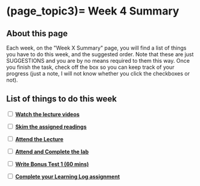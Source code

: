 (page_topic3)=
Week 4 Summary
=======================

## About this page

Each week, on the "Week X Summary" page, you will find a list of things you have to do this week, and the suggested order. 
Note that these are just SUGGESTIONS and you are by no means required to them this way. 
Once you finish the task, check off the box so you can keep track of your progress (just a note, I will not know whether you click the checkboxes or not).

## List of things to do this week

<label><input type="checkbox" id="week04_task1" class="box"> [**Watch the lecture videos**](./videos.md)</input></label>

<label><input type="checkbox" id="week04_task2" class="box"> [**Skim the assigned readings**](./readings.md)</input></label>

<label><input type="checkbox" id="week04_task3" class="box"> [**Attend the Lecture**](./lecture.ipynb) </input></label>

<label><input type="checkbox" id="week04_task4" class="box"> [**Attend and Complete the lab**](./lab.md) </input></label>

<label><input type="checkbox" id="week04_task5" class="box"> [**Write Bonus Test 1 (60 mins)**](./test.md) </input></label>

<label><input type="checkbox" id="week04_task6" class="box"> [**Complete your Learning Log assignment**](./learninglog) </input></label>